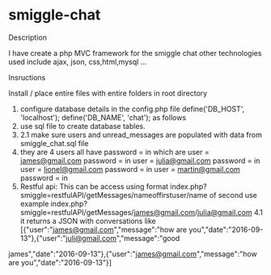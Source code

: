 # smiggle-chat
Description

I have create a php MVC framework for the smiggle chat other technologies used include ajax, json, css,html,mysql ...

  Insructions

Install / place entire files with entire folders in root directory

1. configure database details in the config.php file
	define('DB_HOST', 'localhost');
	define('DB_NAME', 'chat'); as follows
2. use sql file to create database tables.
3. 2.1 make sure users and unread_messages are populated with data from smiggle_chat.sql file
3. they are 4 users all have password = in
which are user = james@gmail.com
password = in
user = julia@gmail.com
password = in
user = lionel@gmail.com
password = in
user = martin@gmail.com
password = in
4. Restful api:
This can be access using format index.php?smiggle=restfulAPI/getMessages/nameoffirstuser/name of second use
                      example index.php?smiggle=restfulAPI/getMessages/james@gmail.com/julia@gmail.com
 4.1 it returns a JSON with conversations like 
 [{"user":"james@gmail.com","message":"how are you","date":"2016-09-13"},{"user":"juli@gmail.com","message":"good 

james","date":"2016-09-13"},{"user":"james@gmail.com","message":"how are you","date":"2016-09-13"}]

